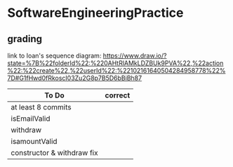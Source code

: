 # SoftwareEngineeringPractice
## grading

link to Ioan's sequence diagram:
https://www.draw.io/?state=%7B%22folderId%22:%220AHtRlAMkLDZBUk9PVA%22,%22action%22:%22create%22,%22userId%22:%22102161640504284958778%22%7D#G1fHwd0fRkoscI03Zu2G8p7B5D6bBiBh87

To Do | correct
---|---
at least 8 commits|
isEmailValid|
withdraw|
isamountValid|
constructor & withdraw fix|
